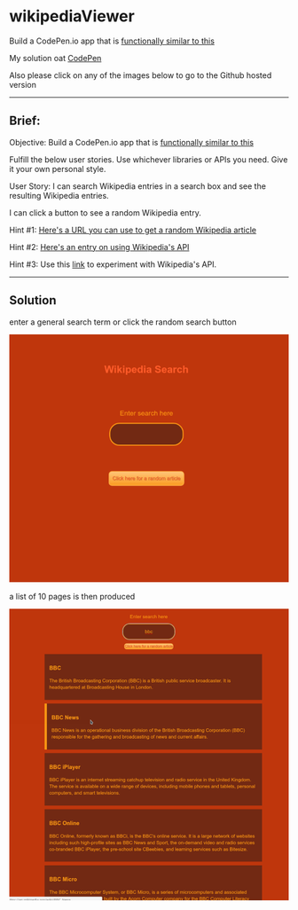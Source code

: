 # wikipediaViewer
Build a CodePen.io app that is [functionally similar to this](https://codepen.io/FreeCodeCamp/full/wGqEga/)

My solution oat [CodePen](http://codepen.io/tom_o/pen/pPZrqG)

Also please click on any of the images below to go to the Github hosted version


----

## Brief:

Objective: Build a CodePen.io app that is [functionally similar to this](https://codepen.io/FreeCodeCamp/full/wGqEga/)

Fulfill the below user stories. Use whichever libraries or APIs you need. Give it your own personal style.

User Story: 
I can search Wikipedia entries in a search box and see the resulting Wikipedia entries.

I can click a button to see a random Wikipedia entry.

Hint #1: [Here's a URL you can use to get a random Wikipedia article]( https://en.wikipedia.org/wiki/Special:Random)

Hint #2: [Here's an entry on using Wikipedia's API](https://www.mediawiki.org/wiki/API:Main_page)

Hint #3: Use this [link](https://en.wikipedia.org/wiki/Special:ApiSandbox#action=query&titles=Main%20Page&prop=revisions&rvprop=content&format=jsonfm) to experiment with Wikipedia's API.

----

## Solution
enter a general search term or click the random search button

<a href="https://appijumbo.github.io/wikipediaViewer/"><img src="./githubInfo/wikiview_1.png" width="600"></a>

a list of 10 pages is then produced

<a href="https://appijumbo.github.io/wikipediaViewer/"><img src="./githubInfo/wikiview_2.png" width="600"></a>


